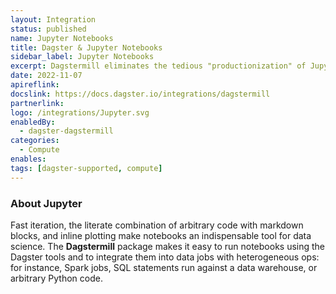 ```yaml
---
layout: Integration
status: published
name: Jupyter Notebooks
title: Dagster & Jupyter Notebooks
sidebar_label: Jupyter Notebooks
excerpt: Dagstermill eliminates the tedious "productionization" of Jupyter notebooks.
date: 2022-11-07
apireflink:
docslink: https://docs.dagster.io/integrations/dagstermill
partnerlink:
logo: /integrations/Jupyter.svg
enabledBy:
  - dagster-dagstermill
categories:
  - Compute
enables:
tags: [dagster-supported, compute]
---
```


### About Jupyter

Fast iteration, the literate combination of arbitrary code with markdown blocks, and inline plotting make notebooks an indispensable tool for data science. The **Dagstermill** package makes it easy to run notebooks using the Dagster tools and to integrate them into data jobs with heterogeneous ops: for instance, Spark jobs, SQL statements run against a data warehouse, or arbitrary Python code.

